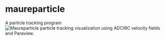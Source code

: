 # maureparticle
A particle tracking program
![Maureparticle particle tracking visualization using ADCIRC velocity fields and Paraview.](https://asgs-static-assets.sfo2.digitaloceanspaces.com/web/maureparticle.gif)
